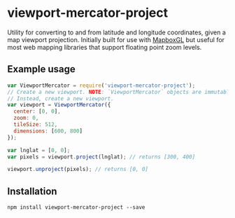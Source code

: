 # viewport-mercator-project

Utility for converting to and from latitude and longitude coordinates, given a
map viewport projection. Initially built for use with
[MapboxGL](https://github.com/mapbox/mapbox-gl-js) but useful for most web mapping
libraries that support floating point zoom levels.

## Example usage

````js
var ViewportMercator = require('viewport-mercator-project');
// Create a new viewport. NOTE: `ViewportMercator` objects are immutable.
// Instead, create a new viewport.
var viewport = ViewportMercator({
  center: [0, 0],
  zoom: 0,
  tileSize: 512,
  dimensions: [600, 800]
});

var lnglat = [0, 0];
var pixels = viewport.project(lnglat); // returns [300, 400]

viewport.unproject(pixels); // returns [0, 0]
````

## Installation

    npm install viewport-mercator-project --save

